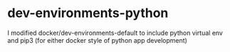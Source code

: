 # dev-environments-python

I modified docker/dev-environments-default to include python virtual env and pip3 (for either docker style of python app development)
